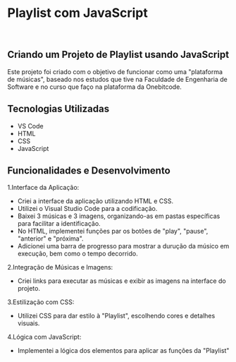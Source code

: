# Playlist com JavaScript
<br>

<h2> Criando um Projeto de Playlist usando JavaScript </h2>
Este projeto foi criado com o objetivo de funcionar como uma "plataforma de músicas", baseado nos estudos que tive na Faculdade de Engenharia de Software e no curso que faço na plataforma da Onebitcode.

## Tecnologias Utilizadas
* VS Code
* HTML
* CSS
* JavaScript


## Funcionalidades e Desenvolvimento
 1.Interface da Aplicação: 
  - Criei a interface da aplicação utilizando HTML e CSS.  
  - Utilizei o Visual Studio Code para a codificação.
  - Baixei 3 músicas e 3 imagens, organizando-as em pastas  específicas para facilitar a identificação.
  - No HTML, implementei funções par os botões de "play", "pause", "anterior" e "próxima".
  - Adicionei uma barra de progresso para mostrar a durução da músico em execução, bem como o tempo decorrido.
  
2.Integração de Músicas e Imagens:
   - Criei links para executar as músicas e exibir as imagens na interface do projeto.

3.Estilização com CSS:
   - Utilizei CSS para dar estilo à "Playlist", escolhendo cores e detalhes visuais.

4.Lógica com JavaScript:
   - Implementei a lógica dos elementos para aplicar as funções da "Playlist"
